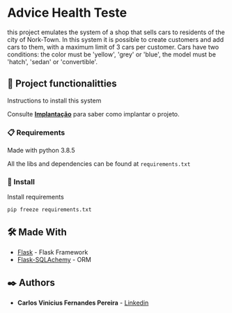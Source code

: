 # Advice Health Teste

this project emulates the system of a shop that sells cars to residents of the city of Nork-Town. In this system it is possible to create customers and add cars to them, with a maximum limit of 3 cars per customer. Cars have two conditions: the color must be 'yellow', 'grey' or 'blue', the model must be 'hatch', 'sedan' or 'convertible'.

## 🚀 Project functionalitties

Instructions to install this system

Consulte **[Implantação](#-implanta%C3%A7%C3%A3o)** para saber como implantar o projeto.

### 📋 Requirements

Made with python 3.8.5

All the libs and dependencies can be found at `requirements.txt`

### 🔧 Install

Install requirements

```
pip freeze requirements.txt
```

## 🛠️ Made With


* [Flask](https://flask.palletsprojects.com/en/2.2.x/) - Flask Framework
* [Flask-SQLAchemy](https://flask-sqlalchemy.palletsprojects.com/en/3.0.x/#) - ORM

## ✒️ Authors

* **Carlos Vinicius Fernandes Pereira** - [Linkedin](https://www.linkedin.com/in/carlos-vinicius-fernandes-pereira-981747140/)
